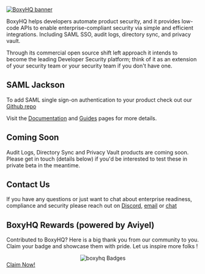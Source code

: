 [![BoxyHQ banner](https://boxyhq.com/img/logo-large.png)](https://boxyhq.com/)

BoxyHQ helps developers automate product security, and it provides low-code APIs to enable enterprise-compliant security via simple and efficient integrations. Including SAML SSO, audit logs, directory sync, and privacy vault.

Through its commercial open source shift left approach it intends to become the leading Developer Security platform; think of it as an extension of your security team or your security team if you don't have one.

## SAML Jackson
To add SAML single sign-on authentication to your product check out our [Github repo](https://github.com/boxyhq/jackson)

Visit the [Documentation](https://boxyhq.com/docs/jackson/overview) and [Guides](https://boxyhq.com/guides/jackson) pages for more details.

## Coming Soon
Audit Logs, Directory Sync and Privacy Vault products are coming soon. Please get in touch (details below) if you'd be interested to test these in private beta in the meantime.

## Contact Us
If you have any questions or just want to chat about enterprise readiness, compliance and security please reach out on [Discord](https://discord.gg/uyb7pYt4Pa), [email](mailto:hello@boxyhq.com) or [chat](https://boxyhq.com/#hs-chat-open)

## BoxyHQ Rewards (powered by Aviyel)

Contributed to BoxyHQ? Here is a big thank you from our community to you. Claim your badge and showcase them with pride. Let us inspire more folks !

<div align='center'>
  <img src="https://aviyel.com/assets/uploads/rewards/share/project/11/512/share.png?" alt="boxyhq Badges" />
</div>
<div>
  <a href="https://aviyel.com/projects/11/boxyhq">Claim Now!</a>
</div>
